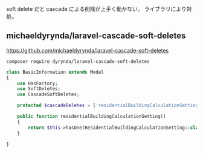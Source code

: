 soft delete だと cascade による削除が上手く動かない。
ライブラリにより対処。

## michaeldyrynda/laravel-cascade-soft-deletes
https://github.com/michaeldyrynda/laravel-cascade-soft-deletes

```
composer require dyrynda/laravel-cascade-soft-deletes
```


```php
class BasicInformation extends Model
{
    use HasFactory;
    use SoftDeletes;
    use CascadeSoftDeletes;

    protected $cascadeDeletes = ['residentialBuildingCalculationSetting'];

    public function residentialBuildingCalculationSetting()
    {
        return $this->hasOne(ResidentialBuildingCalculationSetting::class);
    }

}
```
